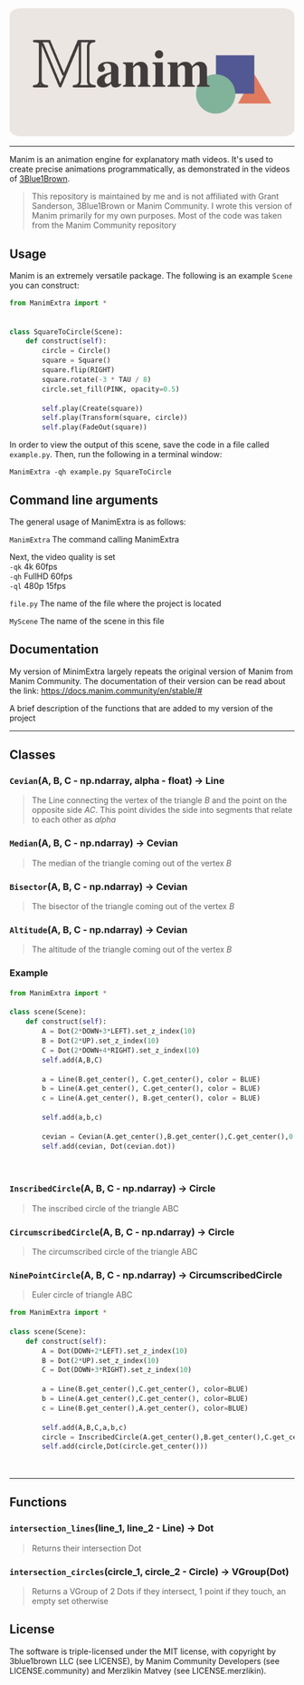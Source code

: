 <p align="center">
    <a href="https://www.manim.community/"><img src="https://raw.githubusercontent.com/ManimCommunity/manim/main/logo/cropped.png"></a>

</p>
<hr />

Manim is an animation engine for explanatory math videos. It's used to create precise animations programmatically, as demonstrated in the videos of [3Blue1Brown](https://www.3blue1brown.com/).

> This repository is maintained by me and is not affiliated with Grant Sanderson, 3Blue1Brown or Manim Community. I wrote this version of Manim primarily for my own purposes. Most of the code was taken from the Manim Community repository

## Usage

Manim is an extremely versatile package. The following is an example `Scene` you can construct:

```python
from ManimExtra import *


class SquareToCircle(Scene):
    def construct(self):
        circle = Circle()
        square = Square()
        square.flip(RIGHT)
        square.rotate(-3 * TAU / 8)
        circle.set_fill(PINK, opacity=0.5)

        self.play(Create(square))
        self.play(Transform(square, circle))
        self.play(FadeOut(square))
```

In order to view the output of this scene, save the code in a file called `example.py`. Then, run the following in a terminal window:

```
ManimExtra -qh example.py SquareToCircle
```


## Command line arguments

The general usage of ManimExtra is as follows:

```ManimExtra``` The command calling ManimExtra

Next, the video quality is set  
```-qk``` 4k 60fps  
```-qh``` FullHD 60fps     
```-ql``` 480p 15fps   

```file.py``` The name of the file where the project is located

```MyScene``` The name of the scene in this file

## Documentation
My version of MinimExtra largely repeats the original version of Manim from Manim Community. The documentation of their version can be read about the link: https://docs.manim.community/en/stable/#        

A brief description of the functions that are added to my version of the project

***
## Classes
### ```Cevian```(A, B, C - np.ndarray, alpha - float) -> Line
> The Line connecting the vertex of the triangle _B_ and the point on the opposite side _AC_. This point divides the side into segments that relate to each other as _alpha_


### ```Median```(A, B, C - np.ndarray) -> Cevian
> The median of the triangle coming out of the vertex _B_


### ```Bisector```(A, B, C - np.ndarray) -> Cevian 
> The bisector of the triangle coming out of the vertex _B_


### ```Altitude```(A, B, C - np.ndarray) -> Cevian
> The altitude of the triangle coming out of the vertex _B_


### Example 
```python
from ManimExtra import * 

class scene(Scene):
    def construct(self):
        A = Dot(2*DOWN+3*LEFT).set_z_index(10)
        B = Dot(2*UP).set_z_index(10)
        C = Dot(2*DOWN+4*RIGHT).set_z_index(10)
        self.add(A,B,C)
        
        a = Line(B.get_center(), C.get_center(), color = BLUE)
        b = Line(A.get_center(), C.get_center(), color = BLUE)
        c = Line(A.get_center(), B.get_center(), color = BLUE)

        self.add(a,b,c)

        cevian = Cevian(A.get_center(),B.get_center(),C.get_center(),0.3,color=RED)
        self.add(cevian, Dot(cevian.dot))

        

```

### ```InscribedCircle```(A, B, C - np.ndarray) -> Circle
> The inscribed circle of the triangle ABC

### ```CircumscribedCircle```(A, B, C - np.ndarray) -> Circle
> The circumscribed circle of the triangle ABC

### ```NinePointCircle```(A, B, C - np.ndarray) -> CircumscribedCircle
> Euler circle of triangle ABC

```python
from ManimExtra import * 

class scene(Scene):
    def construct(self):
        A = Dot(DOWN+2*LEFT).set_z_index(10)
        B = Dot(2*UP).set_z_index(10)
        C = Dot(DOWN+3*RIGHT).set_z_index(10)

        a = Line(B.get_center(),C.get_center(), color=BLUE)
        b = Line(A.get_center(),C.get_center(), color=BLUE)
        c = Line(B.get_center(),A.get_center(), color=BLUE)

        self.add(A,B,C,a,b,c)
        circle = InscribedCircle(A.get_center(),B.get_center(),C.get_center())
        self.add(circle,Dot(circle.get_center()))

        
```


***
## Functions

### ```intersection_lines```(line_1, line_2 - Line) -> Dot
> Returns their intersection Dot

### ```intersection_circles```(circle_1, circle_2 - Circle) -> VGroup(Dot)
> Returns a VGroup of 2 Dots if they intersect, 1 point if they touch, an empty set otherwise

### 

## License

The software is triple-licensed under the MIT license, with copyright by 3blue1brown LLC (see LICENSE), by Manim Community Developers (see LICENSE.community) and Merzlikin Matvey (see LICENSE.merzlikin).
